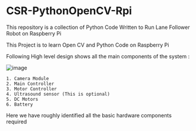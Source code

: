 # CSR-PythonOpenCV-Rpi
This repository is a collection of Python Code Written to Run Lane Follower Robot on Raspberry Pi

This Project is to learn Open CV and Python Code on Raspberry Pi

Following High level design shows all the main components of the system :


![image](https://user-images.githubusercontent.com/39213721/166169836-3c452215-c761-4518-bdc2-21665024e5c4.png)


	1. Camera Module
	2. Main Controller 
	3. Motor Controller
	4. Ultrasound sensor (This is optional)
	5. DC Motors
	6. Battery
	
Here we have roughly identified all the basic hardware components required

